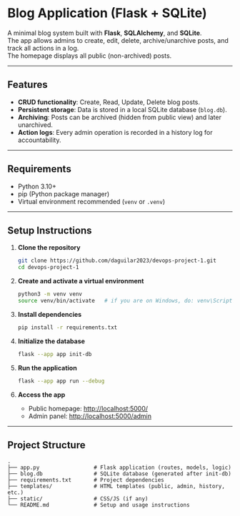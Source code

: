 # Blog Application (Flask + SQLite)

A minimal blog system built with **Flask**, **SQLAlchemy**, and **SQLite**.  
The app allows admins to create, edit, delete, archive/unarchive posts, and track all actions in a log.  
The homepage displays all public (non-archived) posts.

---

## Features

- **CRUD functionality**: Create, Read, Update, Delete blog posts.
- **Persistent storage**: Data is stored in a local SQLite database (`blog.db`).
- **Archiving**: Posts can be archived (hidden from public view) and later unarchived.
- **Action logs**: Every admin operation is recorded in a history log for accountability.

---

## Requirements

- Python 3.10+
- pip (Python package manager)
- Virtual environment recommended (`venv` or `.venv`)

---

## Setup Instructions

1. **Clone the repository**

   ```bash
   git clone https://github.com/daguilar2023/devops-project-1.git
   cd devops-project-1
   ```

2. **Create and activate a virtual environment**

   ```bash
   python3 -m venv venv
   source venv/bin/activate   # if you are on Windows, do: venv\Scripts\activate
   ```

3. **Install dependencies**

   ```bash
   pip install -r requirements.txt
   ```

4. **Initialize the database**

   ```bash
   flask --app app init-db
   ```

5. **Run the application**

   ```bash
   flask --app app run --debug
   ```

6. **Access the app**
   - Public homepage: [http://localhost:5000/](http://localhost:5000/)
   - Admin panel: [http://localhost:5000/admin](http://localhost:5000/admin)

---

## Project Structure

```
.
├── app.py                 # Flask application (routes, models, logic)
├── blog.db                # SQLite database (generated after init-db)
├── requirements.txt       # Project dependencies
├── templates/             # HTML templates (public, admin, history, etc.)
├── static/                # CSS/JS (if any)
└── README.md              # Setup and usage instructions
```
